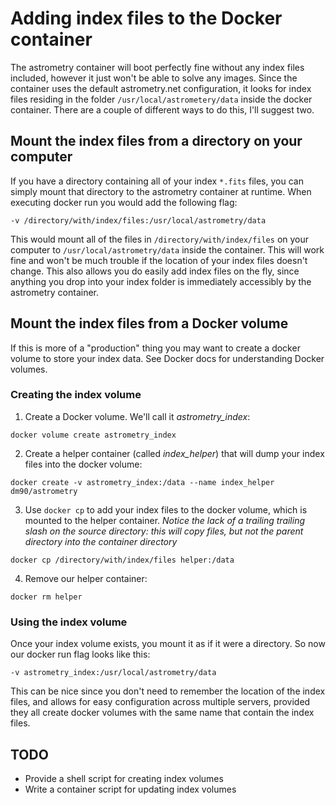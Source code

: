 # Adding index files to the Docker container
The astrometry container will boot perfectly fine without any index files included, however it just won't be able to solve any images.  Since the container uses the default astrometry.net configuration, it looks for index files residing in the folder `/usr/local/astrometery/data` inside the docker container.  There are a couple of different ways to do this, I'll suggest two.

## Mount the index files from a directory on your computer

If you have a directory containing all of your index `*.fits` files, you can simply mount that directory to the astrometry container at runtime.  When executing docker run you would add the following flag:

`-v /directory/with/index/files:/usr/local/astrometry/data`

This would mount all of the files in `/directory/with/index/files` on your computer to `/usr/local/astrometry/data` inside the container.  This will work fine and won't be much trouble if the location of your index files doesn't change.  This also allows you do easily add index files on the fly, since anything you drop into your index folder is immediately accessibly by the astrometry container.

## Mount the index files from a Docker volume

If this is more of a "production" thing you may want to create a docker volume to store your index data.  See Docker docs for understanding Docker volumes.

### Creating the index volume

1. Create a Docker volume.  We'll call it *astrometry_index*:

  `docker volume create astrometry_index`

2. Create a helper container (called *index_helper*) that will dump your index files into the docker volume:

  `docker create -v astrometry_index:/data --name index_helper dm90/astrometry`

3. Use `docker cp` to add your index files to the docker volume, which is mounted to the helper container.  *Notice the lack of a trailing trailing slash on the source directory: this will copy files, but not the parent directory into the container directory*

  `docker cp /directory/with/index/files helper:/data`

4. Remove our helper container:

  `docker rm helper`

### Using the index volume

Once your index volume exists, you mount it as if it were a directory.  So now our docker run flag looks like this:

`-v astrometry_index:/usr/local/astrometry/data`

This can be nice since you don't need to remember the location of the index files, and allows for easy configuration across multiple servers, provided they all create docker volumes with the same name that contain the index files.

## TODO

* Provide a shell script for creating index volumes
* Write a container script for updating index volumes
